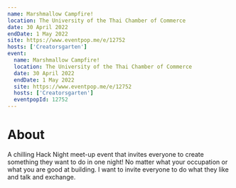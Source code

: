 ```yaml
---
name: Marshmallow Campfire!
location: The University of the Thai Chamber of Commerce
date: 30 April 2022
endDate: 1 May 2022
site: https://www.eventpop.me/e/12752
hosts: ['Creatorsgarten']
event:
  name: Marshmallow Campfire!
  location: The University of the Thai Chamber of Commerce
  date: 30 April 2022
  endDate: 1 May 2022
  site: https://www.eventpop.me/e/12752
  hosts: ['Creatorsgarten']
  eventpopId: 12752
---
```


# About

A chilling Hack Night meet-up event that invites everyone to create something they want to do in one night! No matter what your occupation or what you are good at building. I want to invite everyone to do what they like and talk and exchange.
